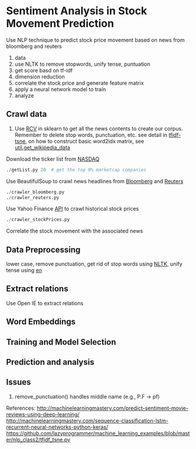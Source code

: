 # Sentiment Analysis in Stock Movement Prediction
Use NLP technique to predict stock price movement based on news from bloomberg and reuters


1. data
2. use NLTK to remove stopwords, unify tense, puntuation
3. get score basd on tf-idf
4. dimension reduction
5. correlate the stock price and generate feature matrix
6. apply a neural network model to train
7. analyze


## Crawl data

1. Use [RCV](http://scikit-learn.org/stable/datasets/rcv1.html) in sklearn to get all the news contents to create our corpus. Remember to delete stop words, punctuation, etc. see detail in [tfidf-tsne](https://github.com/lazyprogrammer/machine_learning_examples/blob/master/nlp_class2/tfidf_tsne.py), on how to construct basic word2idx matrix, see [util.get_wikipedia_data](https://github.com/lazyprogrammer/machine_learning_examples/blob/master/rnn_class/util.py)

Download the ticker list from [NASDAQ](http://www.nasdaq.com/screening/companies-by-industry.aspx)

```python
./getList.py 20  # get the top N% marketcap companies
```

Use BeautifulSoup to crawl news headlines from [Bloomberg](http://www.bloomberg.com/search?query=goog&sort=time:desc) and [Reuters](http://www.reuters.com/finance/stocks/overview?symbol=FB.O)

```python
./crawler_bloomberg.py 
./crawler_reuters.py 
```

Use Yahoo Finance [API](https://pypi.python.org/pypi/yahoo-finance/1.1.4) to crawl historical stock prices

```python
./crawler_stockPrices.py
```

Correlate the stock movement with the associated news

## Data Preprocessing

lower case, remove punctuation, get rid of stop words using [NLTK](http://www.nltk.org/), unify tense using [en](https://www.nodebox.net/code/index.php/Linguistics#verb_conjugation)

## Extract relations

Use Open IE to extract relations

## Word Embeddings

## Training and Model Selection

## Prediction and analysis


## Issues
1. remove_punctuation() handles middle name (e.g., P.F -> pf)

References:
http://machinelearningmastery.com/predict-sentiment-movie-reviews-using-deep-learning/
http://machinelearningmastery.com/sequence-classification-lstm-recurrent-neural-networks-python-keras/
https://github.com/lazyprogrammer/machine_learning_examples/blob/master/nlp_class2/tfidf_tsne.py
